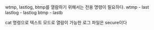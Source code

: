 wtmp, lastlog, btmp를 열람하기 위해서는 전용 명령이 필요하다.
wtmp - last
lastlog - lastlog
btmp - lastb

cat 명령으로 텍스트 모드로 열람이 가능한 로그 파일은 secure이다
